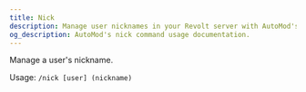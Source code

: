 ```yaml
---
title: Nick
description: Manage user nicknames in your Revolt server with AutoMod's nick command. Control inappropriate names and maintain server professionalism.
og_description: AutoMod's nick command usage documentation.
---
```


Manage a user's nickname.

Usage: `/nick [user] (nickname)`

